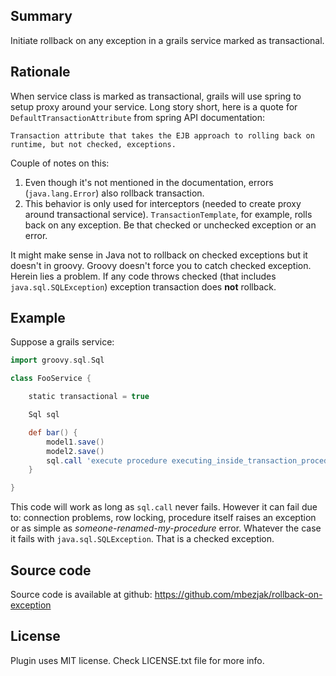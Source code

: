 ## Summary
Initiate rollback on any exception in a grails service marked as transactional.

## Rationale
When service class is marked as transactional, grails will use spring to setup
proxy around your service. Long story short, here is a quote for
`DefaultTransactionAttribute` from spring API documentation:

    Transaction attribute that takes the EJB approach to rolling back on
    runtime, but not checked, exceptions.

Couple of notes on this:

 1. Even though it's not mentioned in the documentation, errors
    (`java.lang.Error`) also rollback transaction.
 2. This behavior is only used for interceptors (needed to create proxy around
    transactional service). `TransactionTemplate`, for example, rolls back on
    any exception. Be that checked or unchecked exception or an error.

It might make sense in Java not to rollback on checked exceptions but it doesn't
in groovy. Groovy doesn't force you to catch checked exception. Herein lies a
problem. If any code throws checked (that includes `java.sql.SQLException`)
exception transaction does **not** rollback.

## Example
Suppose a grails service:

```groovy
import groovy.sql.Sql

class FooService {

    static transactional = true

    Sql sql

    def bar() {
        model1.save()
        model2.save()
        sql.call 'execute procedure executing_inside_transaction_procedure'
    }

}
```

This code will work as long as `sql.call` never fails. However it can fail due
to: connection problems, row locking, procedure itself raises an exception or as
simple as *someone-renamed-my-procedure* error. Whatever the case it fails with
`java.sql.SQLException`. That is a checked exception.

## Source code
Source code is available at github:
https://github.com/mbezjak/rollback-on-exception

## License
Plugin uses MIT license. Check LICENSE.txt file for more info.
